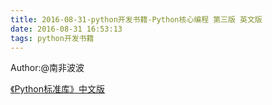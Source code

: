 ```yaml
---
title: 2016-08-31-python开发书籍-Python核心编程 第三版 英文版
date: 2016-08-31 16:53:13
tags: python开发书籍
---
```

Author:@南非波波

[《Python标准库》中文版](http://blog.songqingbo.cn/pdf/python/《Python标准库》中文版.pdf "《Python标准库》中文版.pdf")
